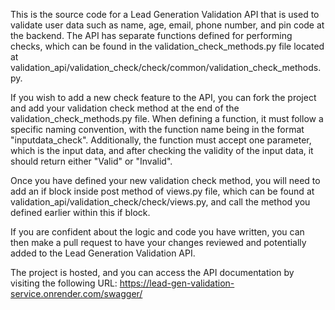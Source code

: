 This is the source code for a Lead Generation Validation API that is used to validate user data such as name, age, email, phone number, and pin code at the backend. The API has separate functions defined for performing checks, which can be found in the validation_check_methods.py file located at validation_api/validation_check/check/common/validation_check_methods.py.

If you wish to add a new check feature to the API, you can fork the project and add your validation check method at the end of the validation_check_methods.py file. When defining a function, it must follow a specific naming convention, with the function name being in the format "inputdata_check". Additionally, the function must accept one parameter, which is the input data, and after checking the validity of the input data, it should return either "Valid" or "Invalid".

Once you have defined your new validation check method, you will need to add an if block inside post method of views.py file, which can be found at validation_api/validation_check/check/views.py, and call the method you defined earlier within this if block.

If you are confident about the logic and code you have written, you can then make a pull request to have your changes reviewed and potentially added to the Lead Generation Validation API.

The project is hosted, and you can access the API documentation by visiting the following URL: https://lead-gen-validation-service.onrender.com/swagger/